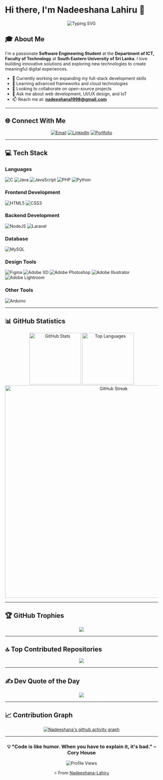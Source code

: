 # Hi there, I'm Nadeeshana Lahiru 👋

<div align="center">
  
  ![Typing SVG](https://readme-typing-svg.herokuapp.com?font=Fira+Code&weight=600&size=28&pause=1000&color=00D9FF&center=true&vCenter=true&width=600&lines=Software+Engineering+Student;Full+Stack+Developer;UI%2FUX+Enthusiast;Tech+Explorer)
  
</div>

## 🎓 About Me

I'm a passionate **Software Engineering Student** at the **Department of ICT, Faculty of Technology** at **South Eastern University of Sri Lanka**. I love building innovative solutions and exploring new technologies to create meaningful digital experiences.

- 🔭 Currently working on expanding my full-stack development skills
- 🌱 Learning advanced frameworks and cloud technologies
- 👯 Looking to collaborate on open-source projects
- 💬 Ask me about web development, UI/UX design, and IoT
- 📫 Reach me at: **nadeeshana1998@gmail.com**

---

## 🌐 Connect With Me

<div align="center">
  
[![Email](https://img.shields.io/badge/Email-D14836?style=for-the-badge&logo=gmail&logoColor=white)](mailto:nadeeshana1998@gmail.com)
[![LinkedIn](https://img.shields.io/badge/LinkedIn-0077B5?style=for-the-badge&logo=linkedin&logoColor=white)](https://www.linkedin.com/in/nadeeshana-lahiru)
[![Portfolio](https://img.shields.io/badge/Portfolio-000000?style=for-the-badge&logo=About.me&logoColor=white)](https://your-portfolio.com)

</div>

---

## 💻 Tech Stack

### Languages
![C](https://img.shields.io/badge/c-%2300599C.svg?style=for-the-badge&logo=c&logoColor=white)
![Java](https://img.shields.io/badge/java-%23ED8B00.svg?style=for-the-badge&logo=openjdk&logoColor=white)
![JavaScript](https://img.shields.io/badge/javascript-%23323330.svg?style=for-the-badge&logo=javascript&logoColor=%23F7DF1E)
![PHP](https://img.shields.io/badge/php-%23777BB4.svg?style=for-the-badge&logo=php&logoColor=white)
![Python](https://img.shields.io/badge/python-3670A0?style=for-the-badge&logo=python&logoColor=ffdd54)

### Frontend Development
![HTML5](https://img.shields.io/badge/html5-%23E34F26.svg?style=for-the-badge&logo=html5&logoColor=white)
![CSS3](https://img.shields.io/badge/css3-%231572B6.svg?style=for-the-badge&logo=css3&logoColor=white)

### Backend Development
![NodeJS](https://img.shields.io/badge/node.js-6DA55F?style=for-the-badge&logo=node.js&logoColor=white)
![Laravel](https://img.shields.io/badge/laravel-%23FF2D20.svg?style=for-the-badge&logo=laravel&logoColor=white)

### Database
![MySQL](https://img.shields.io/badge/mysql-4479A1.svg?style=for-the-badge&logo=mysql&logoColor=white)

### Design Tools
![Figma](https://img.shields.io/badge/figma-%23F24E1E.svg?style=for-the-badge&logo=figma&logoColor=white)
![Adobe XD](https://img.shields.io/badge/Adobe%20XD-470137?style=for-the-badge&logo=Adobe%20XD&logoColor=#FF61F6)
![Adobe Photoshop](https://img.shields.io/badge/adobe%20photoshop-%2331A8FF.svg?style=for-the-badge&logo=adobe%20photoshop&logoColor=white)
![Adobe Illustrator](https://img.shields.io/badge/adobe%20illustrator-%23FF9A00.svg?style=for-the-badge&logo=adobe%20illustrator&logoColor=white)
![Adobe Lightroom](https://img.shields.io/badge/Adobe%20Lightroom-31A8FF.svg?style=for-the-badge&logo=Adobe%20Lightroom&logoColor=white)

### Other Tools
![Arduino](https://img.shields.io/badge/-Arduino-00979D?style=for-the-badge&logo=Arduino&logoColor=white)

---

## 📊 GitHub Statistics

<div align="center">
  
  <img src="https://github-readme-stats.vercel.app/api?username=Nadeeshana-Lahiru&theme=tokyonight&hide_border=true&include_all_commits=true&count_private=true" alt="GitHub Stats" height="170"/>
  <img src="https://github-readme-stats.vercel.app/api/top-langs/?username=Nadeeshana-Lahiru&theme=tokyonight&hide_border=true&include_all_commits=true&count_private=true&layout=compact" alt="Top Languages" height="170"/>
  
</div>

<div align="center">
  
  <img src="https://nirzak-streak-stats.vercel.app/?user=Nadeeshana-Lahiru&theme=tokyonight&hide_border=true" alt="GitHub Streak" width="700"/>
  
</div>

---

## 🏆 GitHub Trophies

<div align="center">
  
  ![](https://github-profile-trophy.vercel.app/?username=Nadeeshana-Lahiru&theme=tokyonight&no-frame=true&no-bg=false&margin-w=4&row=1)
  
</div>

---

## 🔝 Top Contributed Repositories

<div align="center">
  
  ![](https://github-contributor-stats.vercel.app/api?username=Nadeeshana-Lahiru&limit=5&theme=tokyonight&combine_all_yearly_contributions=true)
  
</div>

---

## ✍️ Dev Quote of the Day

<div align="center">
  
  ![](https://quotes-github-readme.vercel.app/api?type=horizontal&theme=tokyonight)
  
</div>

---

## 📈 Contribution Graph

<div align="center">
  
  [![Nadeeshana's github activity graph](https://github-readme-activity-graph.vercel.app/graph?username=Nadeeshana-Lahiru&theme=tokyo-night&hide_border=true)](https://github.com/Nadeeshana-Lahiru)
  
</div>

---

<div align="center">
  
  ### 💡 "Code is like humor. When you have to explain it, it's bad." – Cory House
  
  ![Profile Views](https://visitcount.itsvg.in/api?id=Nadeeshana-Lahiru&icon=6&color=6)
  
  ⭐️ From [Nadeeshana-Lahiru](https://github.com/Nadeeshana-Lahiru)
  
</div>
